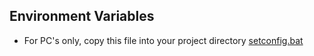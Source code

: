## Environment Variables

* For PC's only,  copy this file into your project directory [setconfig.bat](./setconfig.bat)
